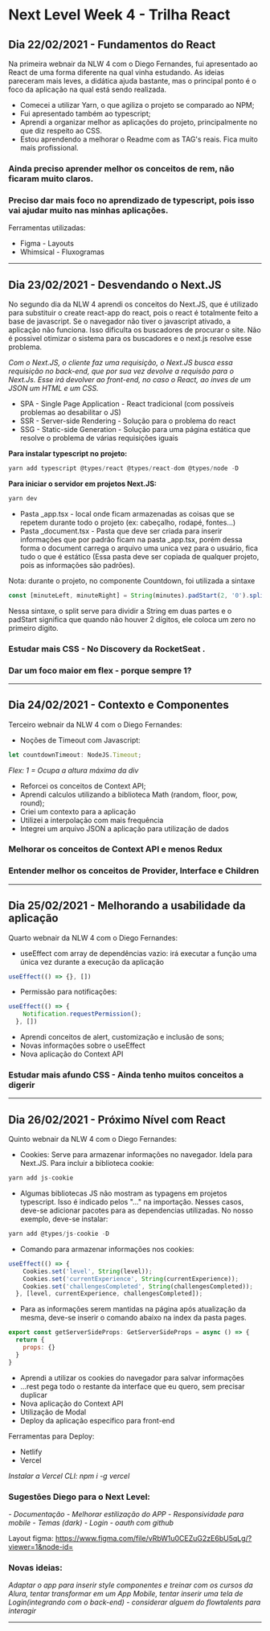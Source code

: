 # Next Level Week 4 - Trilha React

## Dia 22/02/2021 - Fundamentos do React

Na primeira webnair da NLW 4 com o Diego Fernandes, fui apresentado ao React de uma forma diferente na qual vinha estudando. As ideias pareceram mais leves, a didática ajuda bastante, mas o principal ponto é o foco da aplicação na qual está sendo realizada. 

* Comecei a utilizar Yarn, o que agiliza o projeto se comparado ao NPM;
* Fui apresentado também ao typescript;
* Aprendi a organizar melhor as aplicações do projeto, principalmente no que diz respeito ao CSS.
* Estou aprendendo a melhorar o Readme com as TAG's reais. Fica muito mais profissional.

### Ainda preciso aprender melhor os conceitos de rem, não ficaram muito claros.
### Preciso dar mais foco no aprendizado de typescript, pois isso vai ajudar muito nas minhas aplicações.

Ferramentas utilizadas:

* Figma - Layouts
* Whimsical - Fluxogramas

---

## Dia 23/02/2021 - Desvendando o Next.JS

No segundo dia da NLW 4 aprendi os conceitos do Next.JS, que é utilizado para substituir o create react-app do react, pois o react é totalmente feito a base de javascript. Se o navegador não tiver o javascript ativado, a aplicação não funciona. Isso dificulta os buscadores de procurar o site. Não é possivel otimizar o sistema para os buscadores e o next.js resolve esse problema.

*Com o Next.JS, o cliente faz uma requisição, o Next.JS busca essa requisição no back-end, que por sua vez devolve a requisão para o Next.Js. Esse irá devolver ao front-end, no caso o React, ao inves de um JSON um HTML e um CSS.*

* SPA - Single Page Application - React tradicional (com possíveis problemas ao desabilitar o JS)
* SSR - Server-side Rendering - Solução para o problema do react
* SSG - Static-side Generation - Solução para uma página estática que resolve o problema de várias requisições iguais

**Para instalar typescript no projeto:**
```javascript
yarn add typescript @types/react @types/react-dom @types/node -D
```

**Para iniciar o servidor em projetos Next.JS:**
```javascript
yarn dev
```

* Pasta _app.tsx - local onde ficam armazenadas as coisas que se repetem durante todo o projeto (ex: cabeçalho, rodapé, fontes...)
* Pasta _document.tsx - Pasta que deve ser criada para inserir informações que por padrão ficam na pasta _app.tsx, porém dessa forma o document carrega o arquivo uma unica vez para o usuário, fica tudo o que é estático (Essa pasta deve ser copiada de qualquer projeto, pois as informações são padrões).

Nota: durante o projeto, no componente Countdown, foi utilizada a sintaxe 
```javascript 
const [minuteLeft, minuteRight] = String(minutes).padStart(2, '0').split('');
```

Nessa sintaxe, o split serve para dividir a String em duas partes e o padStart significa que quando não houver 2 dígitos, ele coloca um zero no primeiro dígito.

### Estudar mais CSS - No Discovery da RocketSeat .
### Dar um foco maior em flex - porque sempre 1?

---

## Dia 24/02/2021 - Contexto e Componentes

Terceiro webnair da NLW 4 com o Diego Fernandes: 

* Noções de Timeout com Javascript:

```javascript
let countdownTimeout: NodeJS.Timeout;
```

*Flex: 1 = Ocupa a altura máxima da div*

* Reforcei os conceitos de Context API;
* Aprendi calculos utilizando a biblioteca Math (random, floor, pow, round);
* Criei um contexto para a aplicação
* Utilizei a interpolação com mais frequência
* Integrei um arquivo JSON a aplicação para utilização de dados

### Melhorar os conceitos de Context API e menos Redux
### Entender melhor os conceitos de Provider, Interface e Children

---

## Dia 25/02/2021 - Melhorando a usabilidade da aplicação

Quarto webnair da NLW 4 com o Diego Fernandes: 

* useEffect com array de dependências vazio: irá executar a função uma única vez durante a execução da aplicação

```javascript
useEffect(() => {}, [])
```
* Permissão para notificações:

```javascript
useEffect(() => {
    Notification.requestPermission();
  }, [])
```

* Aprendi conceitos de alert, customização e inclusão de sons;
* Novas informações sobre o useEffect
* Nova aplicação do Context API

### Estudar mais afundo CSS - Ainda tenho muitos conceitos a digerir

---

## Dia 26/02/2021 - Próximo Nível com React

Quinto webnair da NLW 4 com o Diego Fernandes: 

* Cookies: Serve para armazenar informações no navegador. Idela para Next.JS. Para incluir a biblioteca cookie:

```javascript
yarn add js-cookie
```
* Algumas bibliotecas JS não mostram as typagens em projetos typescript. Isso é indicado pelos "..." na importação. Nesses casos, deve-se adicionar pacotes para as dependencias utilizadas. No nosso exemplo, deve-se instalar:

```javascript
yarn add @types/js-cookie -D
```

* Comando para armazenar informações nos cookies:

```javascript
useEffect(() => {
    Cookies.set('level', String(level));
    Cookies.set('currentExperience', String(currentExperience));
    Cookies.set('challengesCompleted', String(challengesCompleted));
  }, [level, currentExperience, challengesCompleted]);
```

* Para as informações serem mantidas na página após atualização da mesma, deve-se inserir o comando abaixo na index da pasta pages.

```javascript
export const getServerSideProps: GetServerSideProps = async () => {
  return {
    props: {}
  }
}
```

* Aprendi a utilizar os cookies do navegador para salvar informações
* ...rest pega todo o restante da interface que eu quero, sem precisar duplicar
* Nova aplicação do Context API
* Utilização de Modal
* Deploy da aplicação especifico para front-end

Ferramentas para Deploy:

* Netlify
* Vercel

*Instalar a Vercel CLI: npm i -g vercel*

### Sugestões Diego para o Next Level:
*- Documentação*
*- Melhorar estilização do APP*
*- Responsividade para mobile*
*- Temas (dark)*
*- Login - oauth com github*

Layout figma: https://www.figma.com/file/vRbW1u0CEZuG2zE6bU5qLg/?viewer=1&node-id=

### Novas ideias:
*Adaptar o app para inserir style componentes e treinar com os cursos da Alura, tentar transformar em um App Mobile, tentar inserir uma tela de Login(integrando com o back-end) - considerar alguem do flowtalents para interagir*

---